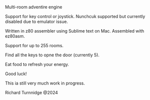 Multi-room adventire engine

Support for key control or joystick. Nunchcuk supported but currently disabled due to emulator issue.

Written in z80 assembler using Sublime text on Mac.
Assembled with ez80asm.

Support for up to 255 rooms.

Find all the keys to opne the door (currently 5).

Eat food to refresh your energy.


Good luck!

This ia still very much work in progress.


Richard Turnnidge @2024
